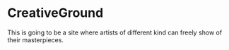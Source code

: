 # CreativeGround
This is going to be a site where artists of different kind can freely show of their masterpieces.
